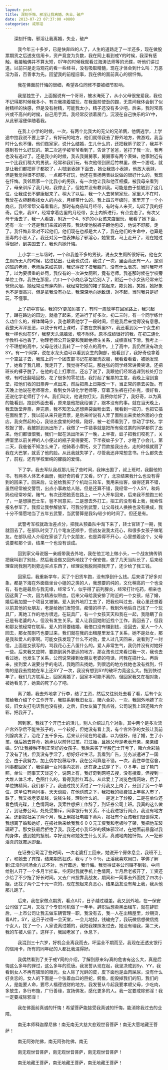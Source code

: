 ```yaml
---
layout: post
title: 深刻忏悔，邪淫让我离婚，失业，破产
date: 2013-07-23 07:37:00 +0800
categories: 戒邪淫
---
```


　　深刻忏悔，邪淫让我离婚，失业，破产
　　   我今年三十多岁，已是快奔四的人了，人生的道路走了一半还多，现在做股票期货之后透支信用卡，资产竟变为负数，我在网上看到戒Y的时候，我深有感触，我接触佛并不算太短，07年的时候我就看过海涛法师等的光碟，听他们讲过道。以前只是走马观花的看一些经书，没有吸取精髓，现在才体会到什么叫：万恶淫为首，百善孝为先。回望我的前程旧事，我在佛的面前真心的很忏悔。
　　   我在佛面前忏悔的很细，希望各位同修不要被细节影响。
　　   我是独生子，上面据说有一个哥哥，被水淹死了，从小父母很宠爱我，我也不记得那时候我多小，有次我抱着猫玩，在我面前使劲的蹭，无意间我体会到了似射精样的快感，但是没有射精，可能我太小，精子还没有多少吧。后来，我时常高兴或不高兴的时候，自己用手弄。我经常反锁着房门，沉浸在自己快乐的SY中，从此邪淫便伴随着我。
　　   在我上小学的时候，一次，有两个比我大的无父的兄弟俩，他俩逃学，上学途中拉我说不要上学了，有好玩的地方，他们就带我去了野外地方，做游戏，我当时什么也不懂，他们做家家，说什么结婚，生儿什么的，还把我裤子脱了，我并不感到有什么好玩的。第二次逃学被爷爷看到了，告诉了爸爸，爸打了我一次，我再也没有逃过了。还是我小的时候，我去我舅舅家，舅舅家有两个表妹，他家附近有一个比我们稍大的男孩，经常和我们玩，有次他带到房后竹林里，做一个游戏，就是让我们都把裤子都脱了，JJ放到表妹下面去，她让我放小表妹，他放大表妹，但是我觉得很不舒服，一点都不好玩，他还在表扬两表妹说做的很好什么的，我现在忏悔。我邻居家一个比我小的男孩，有一次他让我和他互相摸，被我母亲看到了，母亲训斥了我几句，我停止了，但她并没有教训我。可能是由于接触到了这几位，让我成长不健康起来了。稍大了以后，我一个人去舅舅家玩，家里人不在时，我曾在衣柜翻看找女人的内衣，月经带什么的。我上四五年级时，家里开了一个小商店，我经常帮父母看看店，那时有商品叫月经带，有时有人来买，勾起了我的好奇。后来，我SY，经常拿着店里的月经带，女士内裤进行，有点变态了。有次父母干活去了，我一人看店，附近一个4、5岁的小女孩来店里玩，我看了她下面，还有一次一个还是我们亲戚的男孩，我诱使他脱裤子翻他包皮，他说不舒服，走了。我忏悔非常对不起他们，他们现在也都是大人了，我在他们的生命中，也算是恶毒的小恶人了。我还对另一位表妹起了邪淫心，她警觉，马上走开了，现在她过得很好，到美国去了。我也向她忏悔。
　　   上小学二三年级时，一个和我差不多的男孩，说去女生厕所很好玩，他在女生厕所无人的时候，钻进钻出，让我也试试，我试了一次，里面竟还有一人，是别的班的老师，老师后来如完厕，我记得摸了摸我脑门，没有什么表态，当时我吓坏了，以为要很重的处罚，我仅有的一次进女厕所，竟有老师。我爸那时候在学校旁单位工作，我住在那里，门口一个小商店承包给别人了，附近一个小女孩经常来给爸爸买烟，她经常没有穿内裤，我经常把她的裙子挑起来，欺负她，笑她，她好象也不是很高兴，但是拿我没有办法，我深深地向她致谦，对不起，当时我只是好玩，不懂事。
　　   上了初中寄宿，我的SY更加厉害了，有时一周放学在回家路上，我兴起了，蹲在路边的田边，就撸了起来，还进行了好多次。初二三时，有一个同学练什么功什么的，裸体蹲马步，我也跟着他学了一段时间，但是我后来觉得没有意思。我整天浑浑恶恶，以致于有时上课时，手放在衣裤里SY，我还看到另一个女生和我一样也似在SY，我整天头混脑涨，魂不附体。原本成绩很好的我，在初三连化学教科书也丢了，物理老师公开说要和我断绝师生关系，成绩直线下滑。我考上一个不理想的高中，父母花钱让我转了一个好点的高中。上了高中，我仍然没有改变SY。有一个同学，说在水龙头边可以看到女生的胸部，他看到了，我好奇也拿着一个空盆子去，我班上的一个团支部书记在那里洗衣服，我看着看着，被她发现了，她看了我几眼，我走开了，我觉得不好玩。那姓张的同学经常讲黄笑话，还把班长的裤子脱了，在他的毛上打摩丝。还忘了说了，我跟他们经常逃课到校处打台球，有时还翻墙回校，花了很多的零花钱，我打起了餐票的主意，我晚上溜到食堂，把他们收的旧票弄一点出来，然后把票上日期改一下，当正常的票去买饭。有天晚上他说在老师宿舍，看到女外语化学老师等，穿着卫生裤在打扑克，很好看，还说化学老师打了个A，我们叫尖，他说你打尖，我把你给奸了，我好奇，以为真的能看到，跑到外面去看，原来是他把我给骗了，跟本没有的事。就在当天晚上，我去饭堂弄票，弄完票，我不知怎么还想弄袋面粉出去，我看到一把刀，也把它插在面粉里了，我以前从来只是弄票，是后来听说有人弄了面粉出来卖给外面的小食店，我突然起的心，我钻出食堂的时候，刚好，被一老师看到了，惊动了学校。学校报了警，我被抓到派出所了，我做了一件错事就是把所有偷过票的同学都供了出来，他们都很恨我，我们一起在派出所呆了一晚，上半夜，蚊子把我们咬死了，关押室里以前关押的人小便过的瓶子臭得要死，下半夜蚊子少了，才睡了小会儿，第二天，我爸爸不知怎么来了，他骑着小摩托，交了罚款接我出去，走的时候就扇了我在大巴掌，就丢了他的脸。从此我就失学了，尽管我还非常想念书。什么都失去了，前程，还有学校里纯的朦胧的爱情。
　　   下了学，我去军队我叔那儿玩了些时间，我婶出国了，叔上班时，我翻他的书，有两本人体艺术画册，我好奇的看了又看，SY了，北京结果我什么也没有得到的回来了。回来后，让爸给我买了个机动三轮车，我用来拉客，做得还算不错，虽然经常被交警罚，出点小事故给人赔，但是还算不错，我经常一个人SY，和妈妈也经常吵架，赌气，有次还把她丢在路上，一个人开车回来，后来我不想跑三轮了，一是想换巴士车，爸不同意买，二是想去外打工，招工的没有看上我，我索性报名参军了。我叔让我参解放军，可我分到武警，让父母找人换换也没有换成，我十分不情愿地当了五年五武警，当武警算是我Sy较少的时间了。但还是有。
　　   武警考军校就政治差点分，把我从预备队中淘下来了，转士官转了一期，我就回去了。在部队时交了几个笔友还顺手，但战友说我太花心，和很多女孩子做笔友。在部队经人介绍在家谈了几个女朋友，也是弄得不开心，心里想着这个，父母说要和那个谈，结果一个也没有谈成。
　　   回到家父母说服一亲戚带我去外地，我在他工地上做小头，一个战友搞传销把我叫到了别处，然后我没做又回外地找了个保安做，做了几天当队长了，后来经理查岗我刚巧到旁边买点东西了，经理说我脱岗把我开了，还少给了我工钱。
　　   回家后，我重新学车，买了个旧货车跑，没有挣到什么钱。后来讲了好多对象，都是下海在外面做坐台小姐的之类的人，我想要的纯的，文化稍高的一个也没有，有也是最后与我无缘，经常ＳY，似乎得了前列腺炎，经常打针吃药，相亲也因这黄了一次，因为精液似带血。后来父母给我安排了附近的一个女孩，结了婚，婚后我加盟一个项目又被骗。爱人到外地打工去了，把我也叫过去，我心里还想着以前其他的女朋友，老是给她们发短信，痴情的样子，我到外地后自己找了一个玩具厂，离她工作的地方很远，在玩具厂，有一个女孩天天和我在一起，我隐瞒了自己是有老婆的人，但没有发生关系。爱人让我回她附近找个工作，我回去了，但我和那女孩经常在联系，爱人的哥要结婚，我借口没有赚到钱，没回去，爱人一个人回去，那女孩刚巧也要过来，我们就在我的出租屋里发生了关系，她不是处女，那是我和爱人的家啊。可能女孩发现了什么不对劲，爱人过几天回来，说看到了一封信，上面是女孩写的，骂我花心王八蛋什么的。爱人非常生气，我仍并没有对她好一些。后来我又应聘，要跑到另外更远的地方，那女孩也过来看过我一次，我也去看过她，也发生了关系，公司说常接到女朋友老婆的电话，问我在搞什么。再后来，接到爱人说要分手的电话，我跑回去找她，到很远的地方找她也没有找到，忏悔的是我去找她在车上还SY了一次，我没有想到SY的破坏力竟这么大。拖到快过年了，我们几方联系上，回家离婚了，回家本可能不离的，但回家我又在相对象，被她看见了，她真的死了心了吧。
　　   离了婚，我去外地拿了行李，结了工资，然后又往别处去看了看，后有个女孩给我介绍了个工作开车，我联系到我旧女友，赌六合彩，一次，我回外地嫖了次妓，旧女友打电话我也没有接，之后，旧女友骗了我点钱，公司说我上班还赌六合彩，把我开了。
　　   回到家，我找了个开巴士的活儿，别人介绍过几个对象，其中两个是多次流产宫外孕后不能生孩子的，一个较好，但她没有看上我，有个宫外孕的女孩让我前列腺病发了，治花了五千多元。后来认识现在的老婆，以为很好，结了婚，生了小孩，但后她去算命，她承认以前怀过孩，打过胎，且她父母是老表开亲，亲亲结婚。SY让我接触不到正常好的女孩子。我后来买了半股巴士开亏了，赌六合彩输了没有了钱，但我没有手淫了，想好好过生活。我看到广告，劳务派遣进了一国企，由于我努力，加上偶尔投稿写作，我在公司算是不错。一次，我住单位宿舍，同事都回家了，我偷翻一女同事内衣裤，还在身上试穿了下，０８年，出了艳门照，单位一同事天天谈这个，说网上有，我好奇到网吧去搜，没有搜着，但搜到一大堆人体艺术，色图什么的，看得我脸红耳赤，从此爱上了浏览色情网站，后了，单位搞精简，我们都下了。我通过找关系过了一个月我又上岗了，分到了另一个单位，这单位有两同事，天天谈股，在他诱惑之下，我把我的稿费加上年奖入市了，跌了，我又找老婆拿钱，说钱生钱，理财什么的。一是迷上了炒股，二是在单位还看色情光碟，上色情网站，我索性想把工作辞了，到证券公司上班。我真的这么做了，到证券公司，处处受排斥，同事银行有关系，不让我进银行网点，我没有地方呆，还到报社呆了两个月，晚上用报社电脑下黄片，报社有个女孩我们很谈得来，我想离了婚和她好，在报社后来给我我６００元工资我和老板吵了架，我把他车玻璃砸了。那女孩最后拒绝了我。我还对小我15岁的姨妹邪淫过，在她面前暴露过我的身体，遭到她的抵制，幸好没有和她发生什么关系，真诚地向她忏悔。人一犯邪淫真的就霉运即至。
　　   在证券公司混了些时间，一次老婆打工回来，她说开个房休息会，我班不上了，和她去了宾馆，结果期货狂跌，我亏了５０％，正淫我喜欢用口，学佛了解到:正淫时间场合方式不对，也行霉运，我忏悔。我觉得证券公司赚不到钱，中间给别人开了一个多月半挂车，空闲时我就手机上色情网，半月后老板开了，工资还少给了不少拖了好长时间。又去广州投靠我战友，期间和一同事去外面找了四次小姐，还找了两个三十元一次的，现在想起来真恶心，结果战友没有帮上我，我从他那儿跑了。
　　   后来，我在家做点期货，看点A片，日子越过越差。我又到外地，在一保安公司做了三月，又找了个专职司机做了一年半，辞职后想卖黑出租车，就在辞职后，一上市公司让我去做车辆管理一职，我没有去，我一人在出租屋里，炒期货，看A片，SY，这日子过得一会天堂，一会儿地狱，钱输完了，我玩微信想微信找个女人，找了一个，人家说离过婚的，我把我裸照发过去，她没有理我，第二天，我的车被人偷了。这样子，我回老家了，休息下，
　　   我混到三十六岁，好机会全离我而去，坏运全不期而至，我现在还透支银行的信用卡，所有的同年纪的人都比我混得好。
　　   我偶然看到了关于戒Y网的介绍，了解到原来Sy真的危害有这么大，真是后悔这么多年的罪过，这么多年的荒唐。我发誓从现在起，我坚决戒到Sy、YY，我看到女人不再有猥琐的眼光，女人除了光鲜的皮，皮下面也是血肉屎尿，没有什么好贪恋的。女人的下面是一个张着血口的巨蛇，鳄鱼，能毁掉我们的阳，我们的人，是能要人命，要尽人福德钱财的地方。我发誓从今起我要孝顺父母，少吃肉，多放生，多行布施，广行善缘，宣扬佛发，感化更多的人。我一定要戒除邪淫！我一定要戒除邪淫！
　　   我在佛面前真诚的忏悔！希望菩萨能接受我真诚的忏悔，能消除我过去的业障。
　　   南无本师释迦摩尼佛！南无南无大慈大悲观世音菩萨！南无大愿地藏王菩萨！
　　   南无阿弥陀佛，南无阿弥陀佛，南无
　　   南无观世音菩萨，南无观世音菩萨，南无观世音菩萨！
　　   南无地藏王菩萨，南无地藏王菩萨，南无地藏王菩萨！